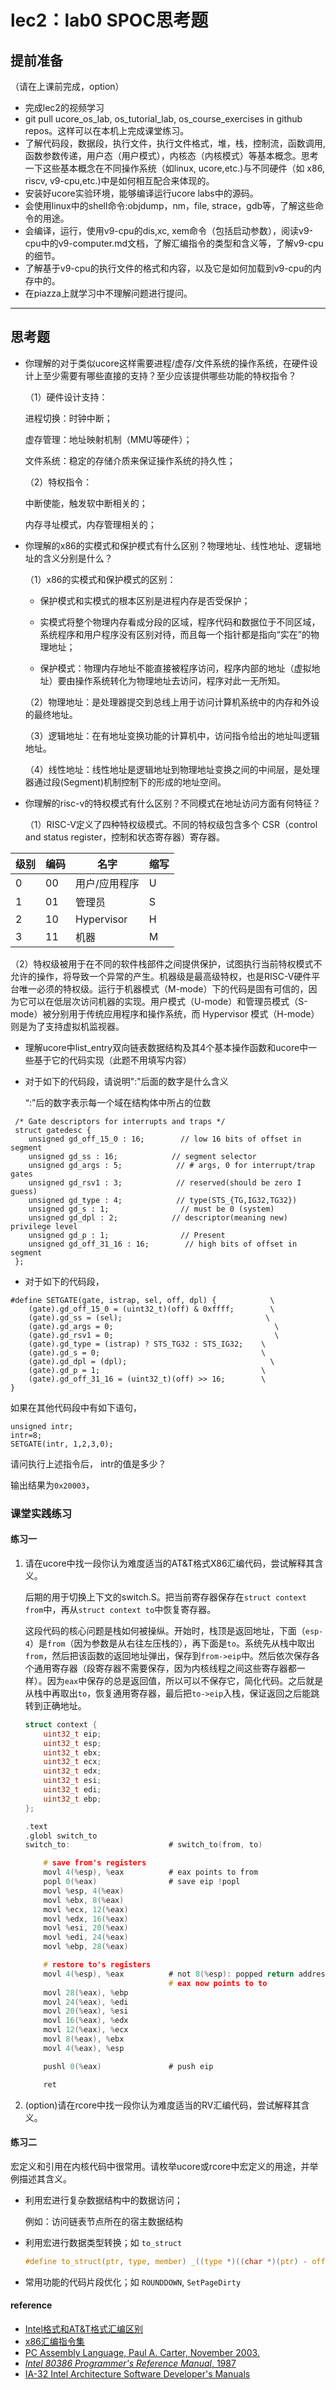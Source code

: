 # lec2：lab0 SPOC思考题

## **提前准备**
（请在上课前完成，option）

- 完成lec2的视频学习
- git pull ucore_os_lab, os_tutorial_lab, os_course_exercises  in github repos。这样可以在本机上完成课堂练习。
- 了解代码段，数据段，执行文件，执行文件格式，堆，栈，控制流，函数调用,函数参数传递，用户态（用户模式），内核态（内核模式）等基本概念。思考一下这些基本概念在不同操作系统（如linux, ucore,etc.)与不同硬件（如 x86, riscv, v9-cpu,etc.)中是如何相互配合来体现的。
- 安装好ucore实验环境，能够编译运行ucore labs中的源码。
- 会使用linux中的shell命令:objdump，nm，file, strace，gdb等，了解这些命令的用途。
- 会编译，运行，使用v9-cpu的dis,xc, xem命令（包括启动参数），阅读v9-cpu中的v9\-computer.md文档，了解汇编指令的类型和含义等，了解v9-cpu的细节。
- 了解基于v9-cpu的执行文件的格式和内容，以及它是如何加载到v9-cpu的内存中的。
- 在piazza上就学习中不理解问题进行提问。

---

## 思考题

- 你理解的对于类似ucore这样需要进程/虚存/文件系统的操作系统，在硬件设计上至少需要有哪些直接的支持？至少应该提供哪些功能的特权指令？

  （1）硬件设计支持：

  进程切换：时钟中断；

  虚存管理：地址映射机制（MMU等硬件）；

  文件系统：稳定的存储介质来保证操作系统的持久性；

  （2）特权指令：

  中断使能，触发软中断相关的；

  内存寻址模式，内存管理相关的；

  

- 你理解的x86的实模式和保护模式有什么区别？物理地址、线性地址、逻辑地址的含义分别是什么？

  （1）x86的实模式和保护模式的区别：

  * 保护模式和实模式的根本区别是进程内存是否受保护；

  * 实模式将整个物理内存看成分段的区域，程序代码和数据位于不同区域，系统程序和用户程序没有区别对待，而且每一个指针都是指向“实在”的物理地址；
  * 保护模式：物理内存地址不能直接被程序访问，程序内部的地址（虚拟地址）要由操作系统转化为物理地址去访问，程序对此一无所知。

  （2）物理地址：是处理器提交到总线上用于访问计算机系统中的内存和外设的最终地址。

  （3）逻辑地址：在有地址变换功能的计算机中，访问指令给出的地址叫逻辑地址。

  （4）线性地址：线性地址是逻辑地址到物理地址变换之间的中间层，是处理器通过段(Segment)机制控制下的形成的地址空间。

  

  

- 你理解的risc-v的特权模式有什么区别？不同模式在地址访问方面有何特征？

  （1）RISC-V定义了四种特权级模式。不同的特权级包含多个 CSR（control and status register，控制和状态寄存器）寄存器。

| 级别 | 编码 | 名字          | 缩写 |
| ---- | ---- | ------------- | ---- |
| 0    | 00   | 用户/应用程序 | U    |
| 1    | 01   | 管理员        | S    |
| 2    | 10   | Hypervisor    | H    |
| 3    | 11   | 机器          | M    |

​	（2）特权级被用于在不同的软件栈部件之间提供保护，试图执行当前特权模式不允许的操作，将导致一个异常的产生。机器级是最高级特权，也是RISC-V硬件平台唯一必须的特权级。运行于机器模式（M-mode）下的代码是固有可信的，因为它可以在低层次访问机器的实现。用户模式（U-mode）和管理员模式（S-mode）被分别用于传统应用程序和操作系统，而 Hypervisor 模式（H-mode）则是为了支持虚拟机监视器。



- 理解ucore中list_entry双向链表数据结构及其4个基本操作函数和ucore中一些基于它的代码实现（此题不用填写内容）

- 对于如下的代码段，请说明":"后面的数字是什么含义

  “:”后的数字表示每一个域在结构体中所占的位数

```
 /* Gate descriptors for interrupts and traps */
 struct gatedesc {
    unsigned gd_off_15_0 : 16;        // low 16 bits of offset in segment
    unsigned gd_ss : 16;            // segment selector
    unsigned gd_args : 5;            // # args, 0 for interrupt/trap gates
    unsigned gd_rsv1 : 3;            // reserved(should be zero I guess)
    unsigned gd_type : 4;            // type(STS_{TG,IG32,TG32})
    unsigned gd_s : 1;                // must be 0 (system)
    unsigned gd_dpl : 2;            // descriptor(meaning new) privilege level
    unsigned gd_p : 1;                // Present
    unsigned gd_off_31_16 : 16;        // high bits of offset in segment
 };
```

- 对于如下的代码段，

```
#define SETGATE(gate, istrap, sel, off, dpl) {            \
    (gate).gd_off_15_0 = (uint32_t)(off) & 0xffff;        \
    (gate).gd_ss = (sel);                                \
    (gate).gd_args = 0;                                    \
    (gate).gd_rsv1 = 0;                                    \
    (gate).gd_type = (istrap) ? STS_TG32 : STS_IG32;    \
    (gate).gd_s = 0;                                    \
    (gate).gd_dpl = (dpl);                                \
    (gate).gd_p = 1;                                    \
    (gate).gd_off_31_16 = (uint32_t)(off) >> 16;        \
}
```
如果在其他代码段中有如下语句，
```
unsigned intr;
intr=8;
SETGATE(intr, 1,2,3,0);
```
请问执行上述指令后， intr的值是多少？

输出结果为`0x20003`，

### 课堂实践练习

#### 练习一

1. 请在ucore中找一段你认为难度适当的AT&T格式X86汇编代码，尝试解释其含义。

   后期的用于切换上下文的switch.S。把当前寄存器保存在`struct context from`中，再从`struct context to`中恢复寄存器。

   这段代码的核心问题是栈如何被操纵。开始时，栈顶是返回地址，下面（`esp-4`）是`from`（因为参数是从右往左压栈的），再下面是`to`。系统先从栈中取出`from`，然后把该函数的返回地址弹出，保存到`from->eip`中。然后依次保存各个通用寄存器（段寄存器不需要保存，因为内核线程之间这些寄存器都一样）。因为`eax`中保存的总是返回值，所以可以不保存它，简化代码。之后就是从栈中再取出`to`，恢复通用寄存器，最后把`to->eip`入栈，保证返回之后能跳转到正确地址。

   ~~~C
   struct context {
       uint32_t eip;
       uint32_t esp;
       uint32_t ebx;
       uint32_t ecx;
       uint32_t edx;
       uint32_t esi;
       uint32_t edi;
       uint32_t ebp;
   };
   ~~~

   ~~~c
   .text
   .globl switch_to
   switch_to:                      # switch_to(from, to)
   
       # save from's registers
       movl 4(%esp), %eax          # eax points to from
       popl 0(%eax)                # save eip !popl
       movl %esp, 4(%eax)
       movl %ebx, 8(%eax)
       movl %ecx, 12(%eax)
       movl %edx, 16(%eax)
       movl %esi, 20(%eax)
       movl %edi, 24(%eax)
       movl %ebp, 28(%eax)
   
       # restore to's registers
       movl 4(%esp), %eax          # not 8(%esp): popped return address already
                                   # eax now points to to
       movl 28(%eax), %ebp
       movl 24(%eax), %edi
       movl 20(%eax), %esi
       movl 16(%eax), %edx
       movl 12(%eax), %ecx
       movl 8(%eax), %ebx
       movl 4(%eax), %esp
   
       pushl 0(%eax)               # push eip
   
       ret
   ~~~

   

2. (option)请在rcore中找一段你认为难度适当的RV汇编代码，尝试解释其含义。

#### 练习二

宏定义和引用在内核代码中很常用。请枚举ucore或rcore中宏定义的用途，并举例描述其含义。

- 利用宏进行复杂数据结构中的数据访问；

  例如：访问链表节点所在的宿主数据结构

- 利用宏进行数据类型转换；如 `to_struct`

  ~~~c
  #define to_struct(ptr, type, member) _((type *)((char *)(ptr) - offsetof(type, member)
  ~~~

- 常用功能的代码片段优化；如 `ROUNDDOWN`, `SetPageDirty`

  

#### reference
 - [Intel格式和AT&T格式汇编区别](http://www.cnblogs.com/hdk1993/p/4820353.html)
 - [x86汇编指令集  ](http://hiyyp1234.blog.163.com/blog/static/67786373200981811422948/)
 - [PC Assembly Language, Paul A. Carter, November 2003.](https://pdos.csail.mit.edu/6.828/2016/readings/pcasm-book.pdf)
 - [*Intel 80386 Programmer's Reference Manual*, 1987](https://pdos.csail.mit.edu/6.828/2016/readings/i386/toc.htm)
 - [IA-32 Intel Architecture Software Developer's Manuals](http://www.intel.com/content/www/us/en/processors/architectures-software-developer-manuals.html)
